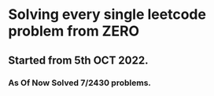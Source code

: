 # Solving every single leetcode problem from ZERO

## Started from 5th OCT 2022.

### As Of Now Solved 7/2430 problems.
